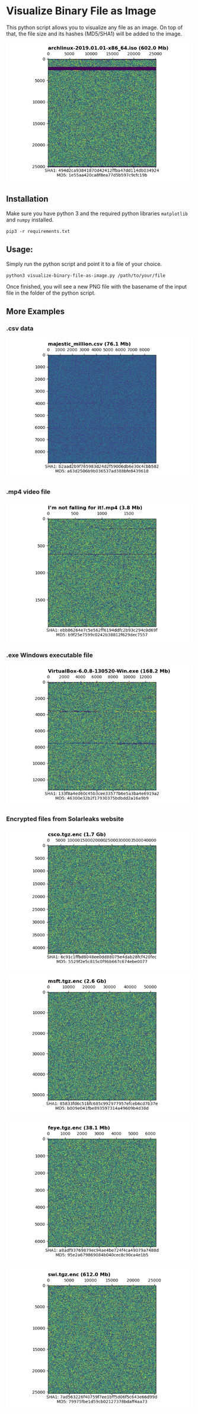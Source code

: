# Visualize Binary File as Image

This python script allows you to visualize any file as an image.
On top of that, the file size and its hashes (MD5/SHA1) will be added to the image.

![Visualization of archlinux-2019.01.01-x86_64.iso](examples/archlinux-2019.01.01-x86_64.iso.png "Visualization of archlinux-2019.01.01-x86_64.iso")

## Installation

Make sure you have python 3 and the required python libraries `matplotlib` and `numpy` installed.

```
pip3 -r requirements.txt
```

## Usage:

Simply run the python script and point it to a file of your choice.

```
python3 visualize-binary-file-as-image.py /path/to/your/file
```

Once finished, you will see a new PNG file with the basename of the input file in the folder of the python script.

## More Examples

### .csv data

![Visualization of majestic_million.csv](examples/majestic_million.csv.png)

### .mp4 video file

![Visualization of not_falling_for_it.mp4](examples/not_falling_for_it.mp4.png)

### .exe Windows executable file

![Visualization of VirtualBox-6.0.8-130520-Win.exe](examples/VirtualBox-6.0.8-130520-Win.exe.png)


### Encrypted files from Solarleaks website

![Visualization of csco.tgz.enc](examples/csco.tgz.enc.png)

![Visualization of msft.tgz.enc](examples/msft.tgz.enc.png)

![Visualization of feye.tgz.enc](examples/feye.tgz.enc.png)

![Visualization of swi.tgz.enc](examples/swi.tgz.enc.png)

